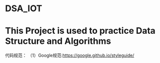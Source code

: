 # DSA_IOT
# This Project is used to practice Data Structure and Algorithms
代码规范：
（1）Google规范:https://google.github.io/styleguide/